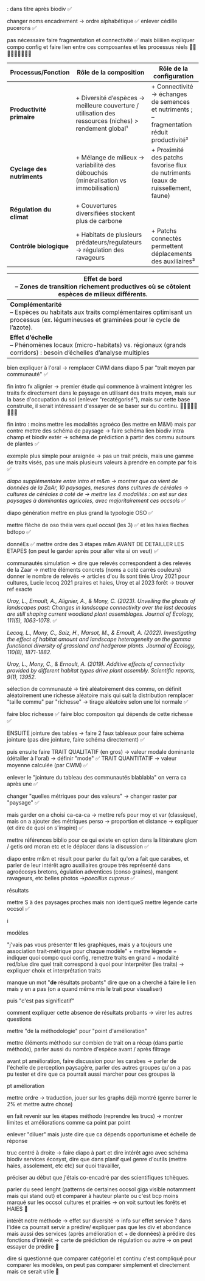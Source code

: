 

: dans titre après biodiv ✅

changer noms encadrement → ordre alphabétique ✅
enlever cédille pucerons ✅

pas nécessaire faire fragmentation et connectivité ✅
mais biiiiien expliquer compo config et faire lien entre ces composantes et les processus réels 🚨🚨🚨🚨🚨🚨🚨🚨🚨

| Processus/Fonction         | Rôle de la composition                                                                                 | Rôle de la configuration                                                                   |
| -------------------------- | ------------------------------------------------------------------------------------------------------ | ------------------------------------------------------------------------------------------ |
| **Productivité primaire**  | + Diversité d’espèces → meilleure couverture / utilisation des ressources (niches) > rendement global¹ | + Connectivité → échanges de semences et nutriments ; – fragmentation réduit productivité² |
| **Cyclage des nutriments** | + Mélange de milieux → variabilité des débouchés (minéralisation vs immobilisation)                    | + Proximité des patchs favorise flux de nutriments (eaux de ruissellement, faune)          |
| **Régulation du climat**   | + Couvertures diversifiées stockent plus de carbone                                                    |                                                                                            |
| **Contrôle biologique**    | + Habitats de plusieurs prédateurs/regulateurs → régulation des ravageurs                              | + Patchs connectés permettent déplacements des auxiliaires³                                |

| **Effet de bord**  <br>– Zones de transition richement productives où se côtoient espèces de milieux différents.                                          |
| --------------------------------------------------------------------------------------------------------------------------------------------------------- |
| **Complémentarité**<br>– Espèces ou habitats aux traits complémentaires optimisant un processus (ex. légumineuses et graminées pour le cycle de l’azote). |
| **Effet d’échelle**  <br>– Phénomènes locaux (micro-habitats) vs. régionaux (grands corridors) : besoin d’échelles d’analyse multiples                    |




bien expliquer à l'oral → remplacer CWM dans diapo 5 par "trait moyen par communauté" ✅

fin intro fx alignier → premier étude qui commence à vraiment intégrer les traits fx directement dans le paysage en utilisant des traits moyen, mais sur la base d'occupation du sol (enlever "recatégorisé"), mais sur cette base construite, il serait intéressant d'essayer de se baser sur du continu. 🚨🚨🚨🚨🚨🚨🚨🚨

fin intro : moins mettre les modalités agroéco (les mettre en M&M) mais par contre mettre des schéma de paysage → faire schéma lien biodiv intra champ et biodiv extér → schéma de prédiction à partir des commu autours de plantes ✅


exemple plus simple pour araignée → pas un trait précis, mais une gamme de traits visés, pas une mais plusieurs valeurs à prendre en compte par fois ✅

*diapo supplémentaire entre intro et m&m → montrer que ca vient de données de la ZaAr, 10 paysages, mesures dans cultures de céréales*
*→ cultures de céréales à coté de → mettre les 4 modalités : on est sur des paysages à dominantes agricoles, avec majoritairement ces occsols* ✅

diapo génération mettre en plus grand la typologie OSO ✅

mettre flèche de oso théia vers quel occsol (les 3) ✅
et les haies fleches bdtopo ✅


donnéEs ✅
mettre ordre des 3 étapes m&m AVANT DE DETAILLER LES ETAPES (on peut le garder après pour aller vite si on veut) ✅


communautés simulation → dire que relevés correspondent à des relevés de la Zaar → mettre éléments concrets (noms a coté carrés couleurs)
donner le nombre de relevés → articles d'ou ils sont tirés Uroy 2021 pour cultures, Lucie lecoq 2021 praires et haies, Uroy et al 2023 forêt → trouver ref exacte

*Uroy, L., Ernoult, A., Alignier, A., & Mony, C. (2023). Unveiling the ghosts of landscapes past: Changes in landscape connectivity over the last decades are still shaping current woodland plant assemblages. Journal of Ecology, 111(5), 1063-1078.* ✅

*Lecoq, L., Mony, C., Saiz, H., Marsot, M., & Ernoult, A. (2022). Investigating the effect of habitat amount and landscape heterogeneity on the gamma functional diversity of grassland and hedgerow plants. Journal of Ecology, 110(8), 1871-1882.*

*Uroy, L., Mony, C., & Ernoult, A. (2019). Additive effects of connectivity provided by different habitat types drive plant assembly. Scientific reports, 9(1), 13952.*


sélection de communauté → tiré aléatoirement des commu, on définit aléatoirement une richesse aléatoire mais qui suit la distribution 
remplacer "taille commu" par "richesse" → tirage aléatoire selon une loi normale ✅



faire bloc richesse ✅
faire bloc compositon qui dépends de cette richesse ✅

ENSUITE jointure des tables → faire 2 faux tableaux pour faire schéma jointure (pas dire jointure, faire schéma directement) ✅

puis ensuite faire 
TRAIT QUALITATIF (en gros) → valeur modale dominante  (détailler à l'oral) → définir "mode" ✅
TRAIT QUANTITATIF → valeur moyenne calculée (par CWM) ✅

enlever le "jointure du tableau des communautés blablabla" on verra ca après une ✅


changer "quelles métriques pour des valeurs" → changer raster par "paysage" ✅

mais garder on a choisi ca-ca-ca → mettre refs pour moy et var (classique), mais on a ajouter des métriques perso → proportion et distance → expliquer (et dire de quoi on s'inspire) ✅



mettre références biblio pour ce qui existe en option dans la littérature glcm / getis ord moran etc et le déplacer dans la discussion ✅


diapo entre m&m et résult pour parler du fait qu'on a fait que carabes, et parler de leur intérêt agro auxiliaires groupe très représenté dans agroécosys bretons, égulation adventices (conso graines), mangent ravageurs, etc belles photos →*poecillus cupreus* ✅


résultats 

mettre S à des paysages
proches mais non identiqueS
mettre légende carte occsol  ✅

i

modèles

"j'vais pas vous présenter tt les graphiques, mais y a toujours une association trait-métrique pour chaque modèle" + mettre légende + indiquer quoi compo quoi config, remettre traits en grand + modalité red/blue
dire quel trait correspond à quoi pour interpréter (les traits) → expliquer choix et interprétation traits

manque un mot "**de** résultats probants"
dire que on a cherché à faire le lien mais y en a pas (on a quand même mis le trait pour visualiser)

puis "c'est pas significatif"


comment expliquer cette absence de résultats probants → virer les autres questions 


mettre "de la méthodologie" pour "point d'amélioration"

mettre éléments méthodo sur combien de trait on a récup (dans partie méthodo), parler aussi du nombre d'espèce avant / après filtrage


avant pt amélioration, faire discussion pour les carabes → parler de l'échelle de perception paysagère, parler des autres groupes qu'on a pas pu tester et dire que ca pourrait aussi marcher pour ces groupes là

pt amélioration

mettre ordre → traduction, jouer sur les graphs déjà montré (genre barrer le 2% et mettre autre chose) 

en fait revenir sur les étapes méthodo (reprendre les trucs) → montrer limites et améliorations comme ca point par point

enlever "diluer" mais juste dire que ca dépends opportunisme et échelle de réponse 

truc centré à droite → faire diapo à part et dire intérêt agro avec schéma biodiv services écosyst, dire que dans planif quel genre d'outils (mettre haies, assolement, etc etc) sur quoi travailler, 


préciser au début que j'étais co-encadré par des scientifiques tchèques.


parler du seed lenght (patterns de certaines occsol giga visible notamment mais qui stand out) et comparer à hauteur plante ou c'est bcp moins marqué sur les occsol cultures et prairies → on voit surtout les forêts et HAIES 🚨

intérêt notre méthode → effet sur diversité → info sur effet service ? dans l'idée ca pourrait servir a prédire/ expliquer pas que les div et abondance mais aussi des services (après amélioration et + de données) à prédire des fonctions d'intérêt → carte de prédiction de régulation ou autre → on peut essayer de prédire 🚨





dire si questionné que comparer catégoriel et continu c'est compliqué pour comparer les modèles, on peut pas comparer simplement et directement mais ce serait utile 🚨

